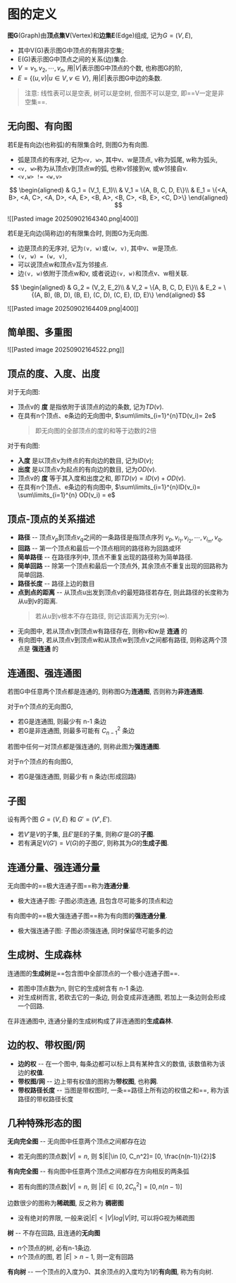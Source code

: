 # 图的定义

**图G**(Graph)由**顶点集V**(Vertex)和**边集E**(Edge)组成, 记为$G = (V, E)$,

- 其中V(G)表示图G中顶点的有限非空集;
- E(G)表示图G中顶点之间的关系(边)集合.
- $V = {v_1, v_2, \cdots , v_n}$, 用$|V|$表示图G中顶点的个数, 也称图G的阶,
- $E = \{(u,v)| u \in V, v \in V\}$, 用$|E|$表示图G中边的条数.

> 注意: 线性表可以是空表, 树可以是空树, 但图不可以是空, 即==V一定是非空集==.

## 无向图、有向图

若E是有向边(也称弧)的有限集合时, 则图G为有向图.

- 弧是顶点的有序对, 记为`<v, w>`, 其中v、w是顶点, v称为弧尾, w称为弧头,
- `<v, w>`称为从顶点v到顶点w的弧, 也称v邻接到w, 或w邻接自v.
- `<v,w> != <w,v>`

$$
\begin{aligned}
	& G_1 = (V_1, E_1)\\
	& V_1 = \{A, B, C, D, E\}\\
	& E_1 = \{<A, B>, <A, C>, <A, D>, <A, E>, <B, A>, <B, C>, <B, E>, <C, D>\}
\end{aligned}
$$

![[Pasted image 20250902164340.png|400]]

若E是无向边(简称边)的有限集合时, 则图G为无向图.

- 边是顶点的无序对, 记为`(v, w)`或`(w, v)`, 其中v、w是顶点.
- `(v, w) = (w, v)`,
- 可以说顶点w和顶点v互为邻接点.
- 边`(v, w)`依附于顶点w和v, 或者说边`(v, w)`和顶点v、w相关联.

$$
\begin{aligned}
	& G_2 = (V_2, E_2)\\
	& V_2 = \{A, B, C, D, E\}\\
	& E_2 = \{(A, B), (B, D), (B, E), (C, D), (C, E), (D, E)\}
\end{aligned}
$$

![[Pasted image 20250902164409.png|400]]

## 简单图、多重图

![[Pasted image 20250902164522.png]]

## 顶点的度、入度、出度

对于无向图:

- 顶点v的 **度** 是指依附于该顶点的边的条数, 记为$TD(v)$.
- 在具有n个顶点、e条边的无向图中, $\sum\limits_{i=1}^{n}TD(v_i)= 2e$
  > 即无向图的全部顶点的度的和等于边数的2倍

对于有向图:

- **入度** 是以顶点v为终点的有向边的数目, 记为$ID(v)$;
- **出度** 是以顶点v为起点的有向边的数目, 记为$OD(v)$.
- 顶点v的 **度** 等于其入度和出度之和, 即$TD(v) = ID(v) + OD(v)$.
- 在具有n个顶点、e条边的有向图中, $\sum\limits_{i=1}^{n}ID(v_i)= \sum\limits_{i=1}^{n} OD(v_i) = e$

## 顶点-顶点的关系描述

- **路径** -- 顶点$v_p$到顶点$v_q$之间的一条路径是指顶点序列 $v_p, v_{i_1}, v_{i_2}, \cdots, v_{i_m}, v_q$,
- **回路** -- 第一个顶点和最后一个顶点相同的路径称为回路或环
- **简单路径** -- 在路径序列中, 顶点不重复出现的路径称为简单路径.
- **简单回路** -- 除第一个顶点和最后一个顶点外, 其余顶点不重复出现的回路称为简单回路.
- **路径长度** -- 路径上边的数目
- **点到点的距离** -- 从顶点u出发到顶点v的最短路径若存在, 则此路径的长度称为从u到v的距离.
  > 若从u到v根本不存在路径, 则记该距离为无穷($\infty$).
- 无向图中, 若从顶点v到顶点w有路径存在, 则称v和w是 **连通** 的
- 有向图中, 若从顶点v到顶点w和从顶点w到顶点v之间都有路径, 则称这两个顶点是 **强连通** 的

## 连通图、强连通图

若图G中任意两个顶点都是连通的, 则称图G为**连通图**, 否则称为**非连通图**.

对于n个顶点的无向图G,

- 若G是连通图, 则最少有 n-1 条边
- 若G是非连通图, 则最多可能有 $C^{2}_{n-1}$ 条边

若图中任何一对顶点都是强连通的, 则称此图为**强连通图**.

对于n个顶点的有向图G,

- 若G是强连通图, 则最少有 n 条边(形成回路)

## 子图

设有两个图 $G = (V, E)$ 和 $G'= (V', E')$.

- 若$V'$是$V$的子集, 且$E'$是E的子集, 则称$G'$是$G$的**子图**.
- 若有满足$V(G') = V(G)$的子图$G'$, 则称其为$G$的**生成子图**.

## 连通分量、强连通分量

无向图中的==极大连通子图==称为**连通分量**.

- 极大连通子图: 子图必须连通, 且包含尽可能多的顶点和边

有向图中的==极大强连通子图==称为有向图的**强连通分量**.

- 极大强连通子图: 子图必须强连通, 同时保留尽可能多的边

## 生成树、生成森林

连通图的**生成树**是==包含图中全部顶点的一个极小连通子图==.

- 若图中顶点数为n, 则它的生成树含有 n-1 条边.
- 对生成树而言, 若砍去它的一条边, 则会变成非连通图, 若加上一条边则会形成一个回路.

在非连通图中, 连通分量的生成树构成了非连通图的**生成森林**.

## 边的权、带权图/网

- **边的权** -- 在一个图中, 每条边都可以标上具有某种含义的数值, 该数值称为该边的**权值**.
- **带权图/网** -- 边上带有权值的图称为**带权图**, 也称**网**.
- **带权路径长度** -- 当图是带权图时, 一条==路径上所有边的权值之和==, 称为该路径的带权路径长度

## 几种特殊形态的图

**无向完全图** -- 无向图中任意两个顶点之间都存在边

- 若无向图的顶点数$|V|=n$, 则 $|E|\in [0, C_n^2]= [0, \frac{n(n-1)}{2}]$

**有向完全图** -- 有向图中任意两个顶点之间都存在方向相反的两条弧

- 若有向图的顶点数$|V|=n$, 则 $|E|\in [0, 2C_n^2]= [0, n(n-1)]$

边数很少的图称为**稀疏图**, 反之称为 **稠密图**

- 没有绝对的界限, 一般来说$|E| < |V|log|V|$时, 可以将G视为稀疏图

**树** -- 不存在回路, 且连通的**无向图**

- n个顶点的树, 必有n-1条边.
- n个顶点的图, 若 $|E| >n-1$, 则一定有回路

**有向树** -- 一个顶点的入度为0、其余顶点的入度均为1的**有向图**, 称为有向树.
